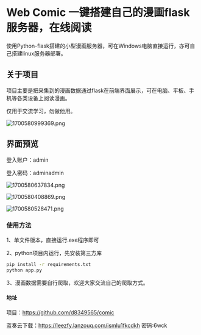 # Web Comic 一键搭建自己的漫画flask服务器，在线阅读

使用Python-flask搭建的小型漫画服务器，可在Windows电脑直接运行，亦可自己搭建linux服务器部署。

## 关于项目

项目主要是把采集到的漫画数据通过flask在前端界面展示，可在电脑、平板、手机等各类设备上阅读漫画。

仅用于交流学习，勿做他用。

![1700580999369.png](http://ldzfy.cn/i/2023/11/21/655cce70103ca.png)

## 界面预览

登入账户：admin

登入密码：adminadmin

![1700580637834.png](http://ldzfy.cn/i/2023/11/21/655ccd06b9516.png)

![1700580408869.png](http://ldzfy.cn/i/2023/11/21/655ccc221aaf1.png)



![1700580528471.png](http://ldzfy.cn/i/2023/11/21/655ccc9a50275.png)

### 使用方法

1、单文件版本，直接运行.exe程序即可

2、python项目内运行，先安装第三方库

```bash
pip install -r requirements.txt
python app.py
```

3、漫画数据需要自行爬取，欢迎大家交流自己的爬取方式。

#### 地址

项目：https://github.com/d8349565/comic

蓝奏云下载：https://leezfy.lanzouq.com/ismlu1fkcdkh 密码:6wck
